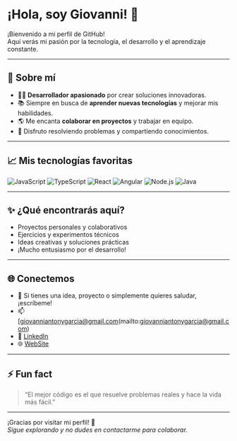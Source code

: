 # ¡Hola, soy Giovanni! 👋

¡Bienvenido a mi perfil de GitHub!  
Aquí verás mi pasión por la tecnología, el desarrollo y el aprendizaje constante.

---

## 🚀 Sobre mí

- 👨‍💻 **Desarrollador apasionado** por crear soluciones innovadoras.
- 📚 Siempre en busca de **aprender nuevas tecnologías** y mejorar mis habilidades.
- 🌎 Me encanta **colaborar en proyectos** y trabajar en equipo.
- 🧩 Disfruto resolviendo problemas y compartiendo conocimientos.

---

## 📈 Mis tecnologías favoritas

![JavaScript](https://img.shields.io/badge/JavaScript-F7DF1E?style=flat&logo=javascript&logoColor=black)
![TypeScript](https://img.shields.io/badge/TypeScript-007ACC?style=flat&logo=typescript&logoColor=white)
![React](https://img.shields.io/badge/React-61DAFB?style=flat&logo=react&logoColor=black)
![Angular](https://img.shields.io/badge/Angular-DD0031?style=flat&logo=angular&logoColor=white)
![Node.js](https://img.shields.io/badge/Node.js-339933?style=flat&logo=node.js&logoColor=white)
![Java](https://img.shields.io/badge/Java-007396?style=flat&logo=openjdk&logoColor=white)

---

## ✨ ¿Qué encontrarás aquí?

- Proyectos personales y colaborativos
- Ejercicios y experimentos técnicos
- Ideas creativas y soluciones prácticas
- ¡Mucho entusiasmo por el desarrollo!

---

## 🌐 Conectemos

- 💬 Si tienes una idea, proyecto o simplemente quieres saludar, ¡escríbeme!
- 📫 [giovanniantonygarcia@gmail.com(mailto:giovanniantonygarcia@gmail.com)
- 💼 [LinkedIn](https://www.linkedin.com/in/giovanni-garcia-835001198/)
- 🌐 [WebSite](https://giovannigarcia.uy/)

---

## ⚡ Fun fact

> “El mejor código es el que resuelve problemas reales y hace la vida más fácil.”

---

¡Gracias por visitar mi perfil! 🚀  
_Sigue explorando y no dudes en contactarme para colaborar._
